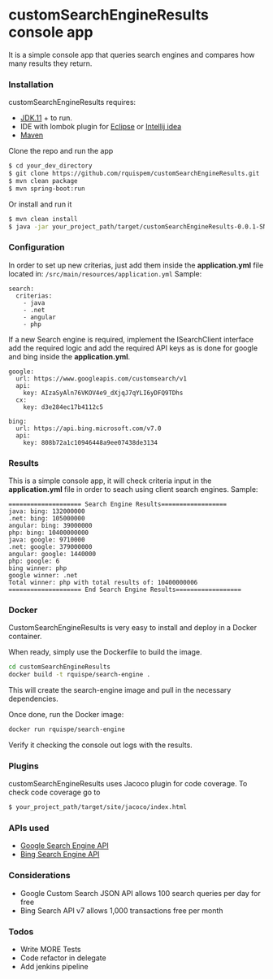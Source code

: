 # customSearchEngineResults console app
It is a simple console app that queries search engines and compares how many results they
return.

### Installation
customSearchEngineResults requires: 
- [JDK.11](https://openjdk.java.net/projects/jdk/11/) + to run.
- IDE with lombok plugin for [Eclipse](https://projectlombok.org/setup/eclipse) or [Intellij idea](https://plugins.jetbrains.com/plugin/6317-lombok)
-  [Maven](https://maven.apache.org/download.cgi)

Clone the repo and run the app
```sh
$ cd your_dev_directory
$ git clone https://github.com/rquispem/customSearchEngineResults.git
$ mvn clean package
$ mvn spring-boot:run
```

Or install and run it
```sh
$ mvn clean install
$ java -jar your_project_path/target/customSearchEngineResults-0.0.1-SNAPSHOT.jar
```

### Configuration
In order to set up new criterias, just add them inside the **application.yml** file located in:
`/src/main/resources/application.yml`
Sample:
```
search:
  criterias:
    - java
    - .net
    - angular
    - php
```    

If a new Search engine is required, implement the ISearchClient interface add the required logic and add the required API keys as is done for google and bing inside the **application.yml**.
```
google:
  url: https://www.googleapis.com/customsearch/v1
  api:
    key: AIzaSyAln76VKOV4e9_dXjqJ7qYLI6yDFQ9TDhs
  cx:
    key: d3e284ec17b4112c5

bing:
  url: https://api.bing.microsoft.com/v7.0
  api:
    key: 808b72a1c10946448a9ee07438de3134
```
### Results
This is a simple console app, it will check criteria input in the **application.yml** file in order to seach using client search engines.
Sample:
```
==================== Search Engine Results==================
java: bing: 132000000
.net: bing: 105000000
angular: bing: 39000000
php: bing: 10400000000
java: google: 9710000
.net: google: 379000000
angular: google: 1440000
php: google: 6
bing winner: php
google winner: .net
Total winner: php with total results of: 10400000006
==================== End Search Engine Results==================
```

### Docker
CustomSearchEngineResults is very easy to install and deploy in a Docker container.

When ready, simply use the Dockerfile to build the image.

```sh
cd customSearchEngineResults
docker build -t rquispe/search-engine .
```
This will create the search-engine image and pull in the necessary dependencies.

Once done, run the Docker image:

```sh
docker run rquispe/search-engine
```

Verify it checking the console out logs with the results.

### Plugins

customSearchEngineResults uses Jacoco plugin for code coverage.
To check code coverage go to
```sh
$ your_project_path/target/site/jacoco/index.html
```

### APIs used
- [Google Search Engine API](https://developers.google.com/custom-search/v1/using_rest)
- [Bing Search Engine API](https://docs.microsoft.com/en-us/azure/cognitive-services/bing-web-search/quickstarts/java)
 
### Considerations
- Google Custom Search JSON API allows 100 search queries per day for free
- Bing Search API v7 allows 1,000 transactions free per month

### Todos

 - Write MORE Tests
 - Code refactor in delegate
 - Add jenkins pipeline
